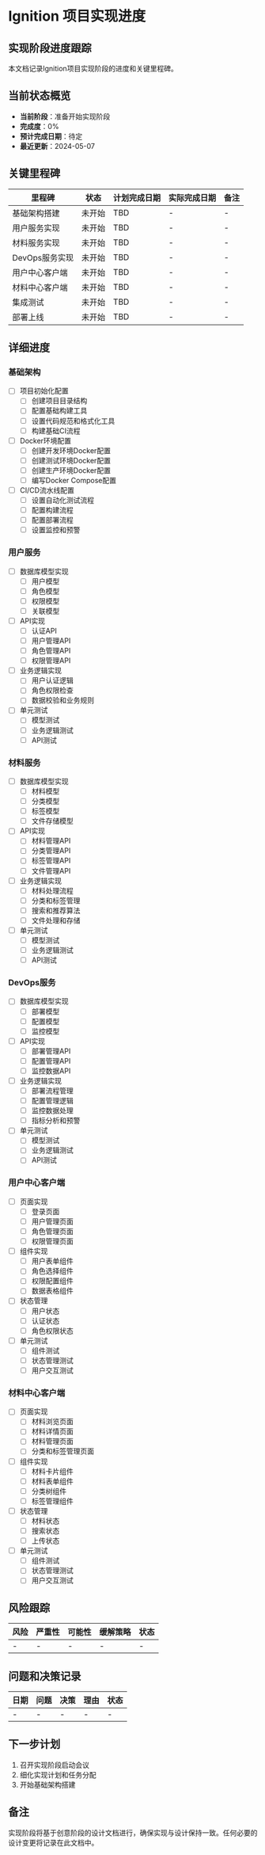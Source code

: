 # Ignition 项目实现进度

## 实现阶段进度跟踪

本文档记录Ignition项目实现阶段的进度和关键里程碑。

## 当前状态概览

- **当前阶段**：准备开始实现阶段
- **完成度**：0%
- **预计完成日期**：待定
- **最近更新**：2024-05-07

## 关键里程碑

| 里程碑 | 状态 | 计划完成日期 | 实际完成日期 | 备注 |
|------|------|----------|----------|-----|
| 基础架构搭建 | 未开始 | TBD | - | - |
| 用户服务实现 | 未开始 | TBD | - | - |
| 材料服务实现 | 未开始 | TBD | - | - |
| DevOps服务实现 | 未开始 | TBD | - | - |
| 用户中心客户端 | 未开始 | TBD | - | - |
| 材料中心客户端 | 未开始 | TBD | - | - |
| 集成测试 | 未开始 | TBD | - | - |
| 部署上线 | 未开始 | TBD | - | - |

## 详细进度

### 基础架构

- [ ] 项目初始化配置
  - [ ] 创建项目目录结构
  - [ ] 配置基础构建工具
  - [ ] 设置代码规范和格式化工具
  - [ ] 构建基础CI流程

- [ ] Docker环境配置
  - [ ] 创建开发环境Docker配置
  - [ ] 创建测试环境Docker配置
  - [ ] 创建生产环境Docker配置
  - [ ] 编写Docker Compose配置

- [ ] CI/CD流水线配置
  - [ ] 设置自动化测试流程
  - [ ] 配置构建流程
  - [ ] 配置部署流程
  - [ ] 设置监控和预警

### 用户服务

- [ ] 数据库模型实现
  - [ ] 用户模型
  - [ ] 角色模型
  - [ ] 权限模型
  - [ ] 关联模型

- [ ] API实现
  - [ ] 认证API
  - [ ] 用户管理API
  - [ ] 角色管理API
  - [ ] 权限管理API

- [ ] 业务逻辑实现
  - [ ] 用户认证逻辑
  - [ ] 角色权限检查
  - [ ] 数据校验和业务规则

- [ ] 单元测试
  - [ ] 模型测试
  - [ ] 业务逻辑测试
  - [ ] API测试

### 材料服务

- [ ] 数据库模型实现
  - [ ] 材料模型
  - [ ] 分类模型
  - [ ] 标签模型
  - [ ] 文件存储模型

- [ ] API实现
  - [ ] 材料管理API
  - [ ] 分类管理API
  - [ ] 标签管理API
  - [ ] 文件管理API

- [ ] 业务逻辑实现
  - [ ] 材料处理流程
  - [ ] 分类和标签管理
  - [ ] 搜索和推荐算法
  - [ ] 文件处理和存储

- [ ] 单元测试
  - [ ] 模型测试
  - [ ] 业务逻辑测试
  - [ ] API测试

### DevOps服务

- [ ] 数据库模型实现
  - [ ] 部署模型
  - [ ] 配置模型
  - [ ] 监控模型

- [ ] API实现
  - [ ] 部署管理API
  - [ ] 配置管理API
  - [ ] 监控数据API

- [ ] 业务逻辑实现
  - [ ] 部署流程管理
  - [ ] 配置管理逻辑
  - [ ] 监控数据处理
  - [ ] 指标分析和预警

- [ ] 单元测试
  - [ ] 模型测试
  - [ ] 业务逻辑测试
  - [ ] API测试

### 用户中心客户端

- [ ] 页面实现
  - [ ] 登录页面
  - [ ] 用户管理页面
  - [ ] 角色管理页面
  - [ ] 权限管理页面

- [ ] 组件实现
  - [ ] 用户表单组件
  - [ ] 角色选择组件
  - [ ] 权限配置组件
  - [ ] 数据表格组件

- [ ] 状态管理
  - [ ] 用户状态
  - [ ] 认证状态
  - [ ] 角色权限状态

- [ ] 单元测试
  - [ ] 组件测试
  - [ ] 状态管理测试
  - [ ] 用户交互测试

### 材料中心客户端

- [ ] 页面实现
  - [ ] 材料浏览页面
  - [ ] 材料详情页面
  - [ ] 材料管理页面
  - [ ] 分类和标签管理页面

- [ ] 组件实现
  - [ ] 材料卡片组件
  - [ ] 材料表单组件
  - [ ] 分类树组件
  - [ ] 标签管理组件

- [ ] 状态管理
  - [ ] 材料状态
  - [ ] 搜索状态
  - [ ] 上传状态

- [ ] 单元测试
  - [ ] 组件测试
  - [ ] 状态管理测试
  - [ ] 用户交互测试

## 风险跟踪

| 风险 | 严重性 | 可能性 | 缓解策略 | 状态 |
|-----|------|------|--------|-----|
| - | - | - | - | - |

## 问题和决策记录

| 日期 | 问题 | 决策 | 理由 | 状态 |
|-----|-----|-----|-----|-----|
| - | - | - | - | - |

## 下一步计划

1. 召开实现阶段启动会议
2. 细化实现计划和任务分配
3. 开始基础架构搭建

## 备注

实现阶段将基于创意阶段的设计文档进行，确保实现与设计保持一致。任何必要的设计变更将记录在此文档中。 
